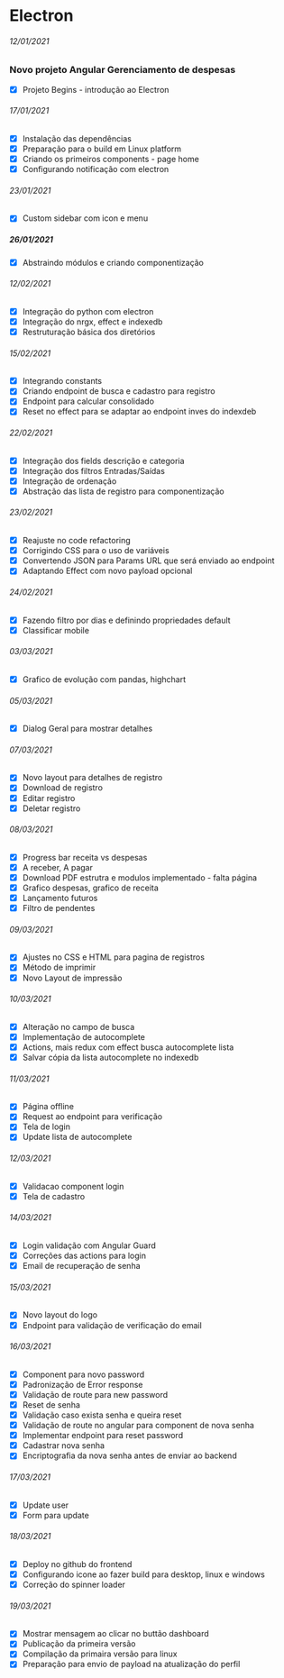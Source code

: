 # Electron

###### 12/01/2021

### Novo projeto Angular Gerenciamento de despesas

* [x] Projeto Begins - introdução ao Electron

###### 17/01/2021

* [x] Instalação das dependências
* [x] Preparação para o build em Linux platform
* [x] Criando os primeiros components - page home
* [x] Configurando notificação com electron

###### 23/01/2021

* [x] Custom sidebar com icon e menu

##### 26/01/2021

* [x] Abstraindo módulos e criando componentização

###### 12/02/2021

* [x] Integração do python com electron
* [x] Integração do nrgx, effect e indexedb
* [x] Restruturação básica dos diretórios

###### 15/02/2021

* [x] Integrando constants
* [x] Criando endpoint de busca e cadastro para registro
* [x] Endpoint para calcular consolidado
* [x] Reset no effect para se adaptar ao endpoint inves do indexdeb

###### 22/02/2021

* [x] Integração dos fields descrição e categoria
* [x] Integração dos filtros Entradas/Saídas
* [x] Integração de ordenação
* [x] Abstração das lista de registro para componentização

###### 23/02/2021

* [x] Reajuste no code refactoring
* [x] Corrigindo CSS para o uso de variáveis
* [x] Convertendo JSON para Params URL que será enviado ao endpoint
* [x] Adaptando Effect com novo payload opcional

###### 24/02/2021

* [x] Fazendo filtro por dias e definindo propriedades default
* [x] Classificar mobile

###### 03/03/2021

* [x] Grafico de evolução com pandas, highchart 

###### 05/03/2021

* [x] Dialog Geral para mostrar detalhes 

###### 07/03/2021

* [x] Novo layout para detalhes de registro
* [x] Download de registro
* [x] Editar registro
* [x] Deletar registro

###### 08/03/2021

* [x] Progress bar receita vs despesas
* [x] A receber, A pagar
* [x] Download PDF estrutra e modulos implementado - falta página 
* [x] Grafico despesas, grafico de receita
* [x] Lançamento futuros
* [x] Filtro de pendentes

###### 09/03/2021

* [x] Ajustes no CSS e HTML para pagina de registros
* [x] Método de imprimir
* [x] Novo Layout de impressão

###### 10/03/2021

* [x] Alteração no campo de busca
* [x] Implementação de autocomplete
* [x] Actions, mais redux com effect busca autocomplete lista
* [x] Salvar cópia da lista autocomplete no indexedb

###### 11/03/2021

* [x] Página offline
* [x] Request ao endpoint para verificação
* [x] Tela de login
* [x] Update lista de autocomplete

###### 12/03/2021

* [x] Validacao component login
* [x] Tela de cadastro

###### 14/03/2021

* [x] Login validação com Angular Guard
* [x] Correções das actions para login
* [x] Email de recuperação de senha

###### 15/03/2021

* [x] Novo layout do logo
* [x] Endpoint para validação de verificação do email

###### 16/03/2021

* [x] Component para novo password
* [x] Padronização de Error response
* [x] Validação de route para new password
* [x] Reset de senha
* [x] Validação caso exista senha e queira reset
* [x] Validação de route no angular para component de nova senha
* [x] Implementar endpoint para reset password
* [x] Cadastrar nova senha
* [x] Encriptografia da nova senha antes de enviar ao backend

###### 17/03/2021

* [x] Update user
* [x] Form para update

###### 18/03/2021

* [x] Deploy no github do frontend
* [x] Configurando icone ao fazer build para desktop, linux e windows
* [x] Correção do spinner loader

###### 19/03/2021

* [x] Mostrar mensagem ao clicar no buttão dashboard
* [x] Publicação da primeira versão
* [x] Compilação da primaira versão para linux
* [x] Preparação para envio de payload na atualização do perfil

